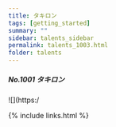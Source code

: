 ```yaml
---
title: タキロン 
tags: [getting_started]
summary: ""
sidebar: talents_sidebar
permalink: talents_1003.html
folder: talents
---
```



##### No.1001 タキロン  

![](https:/







{% include links.html %}
